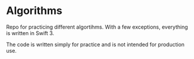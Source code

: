 # Algorithms

Repo for practicing different algortihms.
With a few exceptions, everything is written in Swift 3.

The code is written simply for practice and is not intended for production use.

